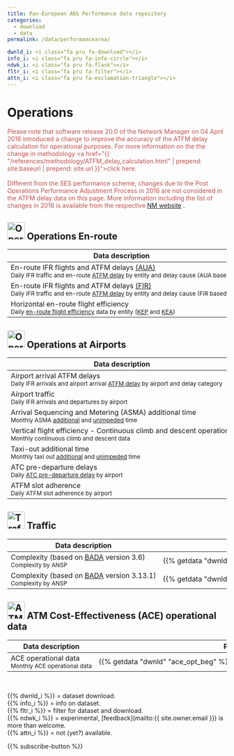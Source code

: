 ```yaml
---
title: Pan-European ANS Performance data repository
categories:
  - download
  - data
permalink: /data/performancearea/

dwnld_i: <i class="fa pru fa-download"></i>
info_i: <i class="fa pru fa-info-circle"></i>
ndwk_i: <i class="fa pru fa-flask"></i>
fltr_i: <i class="fa pru fa-filter"></i>
attn_i: <i class="fa pru fa-exclamation-triangle"></i>
---
```

# Operations

<span style="color: rgb(192, 80, 77);">Please note that software release 20.0 of the Network Manager on 04 April 2016 introduced
a change to improve the accuracy of the ATFM delay calculation for operational purposes.
For more information on the the change in methodology
<a href="{{ "/references/methodology/ATFM_delay_calculation.html" | prepend: site.baseurl | prepend: site.url }}">click here</a>.</span> <br>
<br>
<span style="color: rgb(192, 80, 77);">Different from the SES performance scheme, changes due to the Post Operations Performance Adjustment Process in 2016 are not considered in the ATFM delay data on this page. More information including the list of changes in 2016 is available from the respective <a href="http://www.eurocontrol.int/publications/post-operations-performance-adjustment-process" target="_blank">NM website</a></span> .

## <img src="/images/prcq-operations-enroute.png" width="40" height="40" alt="Operations En-route"> Operations En-route

| Data description                                                                                                                                                                   | Period                                                                                | Excel                                  | CSV                                         | Metadata                                |
|------------------------------------------------------------------------------------------------------------------------------------------------------------------------------------|---------------------------------------------------------------------------------------|----------------------------------------|---------------------------------------------|-----------------------------------------|
| En-route IFR flights and ATFM delays [(AUA)][DefAUA]<br><small>Daily IFR traffic and en-route [ATFM delay][ATFMdelay] by entity and delay cause (AUA based)</small>                | {{% getdata "dwnld" "ert_dly_aua_beg" %}} - {{% getdata "dwnld" "ert_dly_aua_end" %}} | [xls {{% dwnld_i %}}][ERT-DLY-AUAxlsx] |                                             | [meta {{% info_i %}}][ERT-DLY-AUA-meta] |
| En-route IFR flights and ATFM delays [(FIR)][DefFIR]<br><small>Daily IFR traffic and en-route [ATFM delay][ATFMdelay] by entity and delay cause (FIR based)</small>                | {{% getdata "dwnld" "ert_dly_fir_beg" %}} - {{% getdata "dwnld" "ert_dly_fir_end" %}} | [xls {{% dwnld_i %}}][ERT-DLY-FIRxlsx] |                                             | [meta {{% info_i %}}][ERT-DLY-FIR-meta] |
| Horizontal en-route flight efficiency <br><small>Daily [en-route flight efficiency][DefFE] data by entity ([KEP][DefKEP] and [KEA][DefKEA])</small>  | {{% getdata "dwnld" "hfe_beg" %}} - {{% getdata "dwnld" "hfe_end" %}}                 | [xls {{% dwnld_i %}}][HFExlsx]         | [csv {{% fltr_i %}} {{% ndwk_i %}}][HFEcsv] | [meta {{% info_i %}}][HFEmeta]          |

[ATFMdelay]: /reference/definition/atfm-delay/ "ATFM Delay definition"

[ERT-DLY-AUAxlsx]: /download/xls/En-Route_ATFM_Delay_AUA.xlsm "ERT-DLY (Excel)"
[ERT-DLY-FIRxlsx]: /download/xls/En-Route_ATFM_Delay_FIR.xlsm "ERT-DLY (Excel)"
[ERT-DLYcsv]: /404/ "ERT-DLY (CSV)"
[ERT-DLY-AUA-meta]: /reference/dataset/en-route-atfm-delay-aua/ "ERT-DLY (Meta)"
[ERT-DLY-FIR-meta]: /reference/dataset/en-route-atfm-delay-fir/ "ERT-DLY (Meta)"

[HFExlsx]: /download/xls/Horizontal_Flight_Efficiency.xlsm "HFE (Excel)"
[HFEcsv]: /data/set/hfe/horizontal_flight_efficiency.html "HFE (CSV)"
[HFEmeta]: /reference/dataset/horizontal-flight-efficiency/ "HFE (Meta)"

[DefAUA]: /reference/acronym/aua/ "AUA definition"
[DefFIR]: /reference/acronym/fir/ "FIR definition"
[DefFE]: /reference/methodology/horizontal-flight-efficiency-pi/ "Flight Efficiency performance indicator"
[DefKEP]: /reference/acronym/kep/ "Key performance Environment indicator based on last filed flight Plan"
[DefKEA]: /reference/acronym/kea/ "Key performance Environment indicator based on Actual trajectory"



## <img src="/images/prcq-operations-airport.png" width="40" height="40" alt="Operations at Airports"> Operations at Airports

| Data description                                                                                                                                        | Period                                                                        | Excel                              | CSV                                             |  Metadata                          |
|---------------------------------------------------------------------------------------------------------------------------------------------------------|-------------------------------------------------------------------------------|------------------------------------|-------------------------------------------------|------------------------------------|
| Airport arrival ATFM delays<br><small>Daily IFR arrivals and airport arrival [ATFM delay][ATFMdelay] by airport and delay category</small>              | {{% getdata "dwnld" "apt_dly_beg" %}} - {{% getdata "dwnld" "apt_dly_end" %}} | [xls {{% dwnld_i %}}][APT-DLYxlsx] | [csv {{% fltr_i %}} {{% ndwk_i %}}][APT-DLYcsv] | [meta {{% info_i %}}][APT-DLYmeta] |
| Airport traffic<br><small>Daily IFR arrivals and departures by airport</small>                                                                          | {{% getdata "dwnld" "apt_flt_beg" %}} - {{% getdata "dwnld" "apt_flt_end" %}}         | [xls {{% dwnld_i %}}][APT-FLTxlsx] |                                                 | [meta {{% info_i %}}][APT-FLTmeta] |
| Arrival Sequencing and Metering (ASMA) additional time<br><small>Monthly ASMA [additional][ASMAadditional] and [unimpeded][ASMAunimpeded] time</small>  | {{% getdata "dwnld" "asma_beg" %}} - {{% getdata "dwnld" "asma_end" %}}               | [xls {{% dwnld_i %}}][ASMAxlsx]    |                                                 | [meta {{% info_i %}}][ASMAmeta]    |
| Vertical flight efficiency - Continuous climb and descent operations<br><small>Monthly continuous climb and descent data</small>                        | {{% getdata "dwnld" "cdo_beg" %}} - {{% getdata "dwnld" "cdo_end" %}}                 | [xls {{% dwnld_i %}}][CDOxlsx]     |                                                 | [meta {{% info_i %}}][CDOmeta]     |
| Taxi-out additional time<br><small>Monthly taxi out [additional][TX-OUTadditional] and [unimpeded][TX-OUTunimpeded] time</small>                        | {{% getdata "dwnld" "tx_out_beg" %}} - {{% getdata "dwnld" "tx_out_end" %}}           | [xls {{% dwnld_i %}}][TX-OUTxlsx]  |                                                 | [meta {{% info_i %}}][TX-OUTmeta]  |
| ATC pre-departure delays<br><small>Daily [ATC pre-departure delay][ATCpredepdelay] by airport</small>                                                   | {{% getdata "dwnld" "atc_pre_beg" %}} - {{% getdata "dwnld" "atc_pre_end" %}}         | [xls {{% dwnld_i %}}][ATC-PRExlsx] |                                                 | [meta {{% info_i %}}][ATC-PREmeta] |
| ATFM slot adherence<br><small>Daily ATFM slot adherence by airport</small>                                                                              | {{% getdata "dwnld" "slt_adh_beg" %}} - {{% getdata "dwnld" "slt_adh_end" %}}         | [xls {{% dwnld_i %}}][SLT-ADHxlsx] |                                                 | [meta {{% info_i %}}][SLT-ADHmeta] |


[ASMAadditional]: /reference/definition/additional-asma-time/ "ASMA Additional Time definition"
[ASMAunimpeded]: /reference/definition/unimpeded-asma-time/ "ASMA Unimpeded Time definition"
[TX-OUTadditional]: /reference/definition/additional-taxi-out-time/ "Taxi-out Additional Time definition"
[TX-OUTunimpeded]: /reference/definition/unimpeded-taxi-out-time/ "Taxi-out Unimpeded Time definition"
[ATCpredepdelay]: /reference/definition/atc-pre-departure-delay/ "ATC Pre-departure Delay definition"

[APT-FLTxlsx]: /download/xls/Airport_Traffic.xlsm "APT-FLT (Excel)"
[APT-FLTcsv]: /404/ "APT-FLT (CSV)"
[APT-FLTmeta]: /reference/dataset/airport-traffic/  "APT-FLT (Meta)"

[APT-DLYxlsx]: /download/xls/Airport_Arrival_ATFM_Delay.xlsm "APT-DLY (Excel)"
[APT-DLYcsv]: /data/set/apt-dly/airport-arrival-atfm-delay/ "APT-DLY (CSV)"
[APT-DLYmeta]: /reference/dataset/airport-arrival-atfm-delay/ "APT-DLY (Meta)"

[ASMAxlsx]: /download/xls/ASMA_Additional_Time.xlsm "ASMA (Excel)"
[ASMAcsv]: /404/ "ASMA (CSV)"
[ASMAmeta]: /reference/dataset/asma-additional-time/ "ASMA (Meta)"

[CDOxlsx]: /download/xls/Vertical_Flight_Efficiency_cdo_cco.xlsm "CDO/CCO (Excel)"
[CDOcsv]: /404/ "CDO/CCO (CSV)"
[CDOmeta]: /reference/dataset/continuous-climb-descent/ "CDO/CCO (Meta)"

[TX-OUTxlsx]: /download/xls/Taxi-Out_Additional_Time.xlsm "TX-OUT (Excel)"
[TX-OUTcsv]: /404/ "TX-OUT (CSV)"
[TX-OUTmeta]: /reference/dataset/taxi-out-additional-time/ "TX-OUT (Meta)"

[ATC-PRExlsx]: /download/xls/ATC_Pre-Departure_Delay.xlsm "ATC-PRE (Excel)"
[ATC-PREmeta]: /reference/dataset/atc-pre-departure-delay/  "ATC-PRE (Meta)"

[SLT-ADHxlsx]: /download/xls/ATFM_Slot_Adherence.xlsm "SLT-ADH (Excel)"
[SLT-ADHmeta]: /reference/dataset/atfm-slot-adherence/ "SLT-ADH (Meta)"




## <img src="/images/prcq-traffic.png" width="40" height="40" alt="Traffic"> Traffic

| Data description                                                                            | Period                                                                                 | Excel                            | CSV | Metadata                        |
|---------------------------------------------------------------------------------------------|----------------------------------------------------------------------------------------|----------------------------------|-----|---------------------------------|
| Complexity (based on [BADA][CPLXbada] version 3.6) <br><small>Complexity by ANSP</small>    | {{% getdata "dwnld" "cplx_beg_3.6" %}} -  {{% getdata "dwnld" "cplx_end_3.6" %}}       | [xls {{% dwnld_i %}}][CPLXxlsx]  |     | [meta {{% info_i %}}][CPLXmeta] |
| Complexity (based on [BADA][CPLXbada] version 3.13.1) <br><small>Complexity by ANSP</small> | {{% getdata "dwnld" "cplx_beg_3.13.1" %}} - {{% getdata "dwnld" "cplx1_end_3.13.1" %}} | [xls {{% dwnld_i %}}][CPLX1xlsx] |     | [meta {{% info_i %}}][CPLXmeta] |

[CPLXxlsx]: /download/xls/Traffic_Complexity_Scores_1.xlsm "CPLX (Excel)"
[CPLX1xlsx]: /download/xls/Traffic_Complexity_Scores_2.xlsm "CPLX (Excel)"
[CPLXcsv]: /404/ "CPLX (CSV)"
[CPLXmeta]: /reference/dataset/traffic-complexity-score/ "CPLX (Meta)"
[CPLXbada]: /reference/acronym/bada/ "Base of Aircraft Data"




## <img src="/images/prcq-economics.png" width="40" height="40" alt="ATM Cost-Effectiveness (ACE) operational data"> ATM Cost-Effectiveness (ACE) operational data

| Data description                                                     | Period                                                                         | Excel                           | CSV |  Metadata                      |
|----------------------------------------------------------------------|--------------------------------------------------------------------------------|---------------------------------|-----|--------------------------------|
| ACE operational data<br><small>Monthly ACE operational data</small>  | {{% getdata "dwnld" "ace_opt_beg" %}} - {{% getdata "dwnld" "ace_opt_end" %}}  | [xls {{% dwnld_i %}}][ACExlsx]  |     | [specs {{% info_i %}}][ACEurl] |

[ACExlsx]: /download/xls/ACE_Monthly_Operational_Data.xls "ACE (Excel)"
[ACEcsv]: /404/ "ACE (CSV)"
[ACEmeta]: /reference/dataset/ace-monthly-operational-data/ "ACE (Meta)"
[ACEurl]: http://www.eurocontrol.int/documents/economic-information-disclosure-specification "ACE specs"

<br>

{{% dwnld_i %}} = dataset download.<br>
{{% info_i %}} = info on dataset.<br>
{{% fltr_i %}} = filter for dataset and download.<br>
{{% ndwk_i %}} = experimental, [feedback](mailto:{{ site.owner.email }}) is more than welcome.<br>
{{% attn_i %}} = not (yet?) available.<br>



<div class="container text-center">
{{% subscribe-button %}}
</div>




<style>
  i.fa.pru {color: #337ab7;}
td {
  white-space: nowrap !important;
}
th:nth-child(2) {
width: 11em !important;
}

th:nth-child(3) {
width: 5em !important;
}

th:nth-child(4) {
width: 5em !important;
}

th:nth-child(5) {
width: 8em !important;
}
</style>